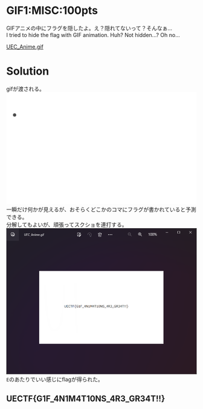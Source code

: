 # GIF1:MISC:100pts
GIFアニメの中にフラグを隠したよ。え？隠れてないって？そんなぁ…  
I tried to hide the flag with GIF animation. Huh? Not hidden...? Oh no...  

[UEC_Anime.gif](UEC_Anime.gif)  

# Solution
gifが渡される。  
![UEC_Anime.gif](UEC_Anime.gif)  
一瞬だけ何かが見えるが、おそらくどこかのコマにフラグが書かれていると予測できる。  
分解してもよいが、頑張ってスクショを連打する。  
![prt_sc.png](images/prt_sc.png)  
`E`のあたりでいい感じにflagが得られた。  

## UECTF{G1F_4N1M4T10NS_4R3_GR34T!!}